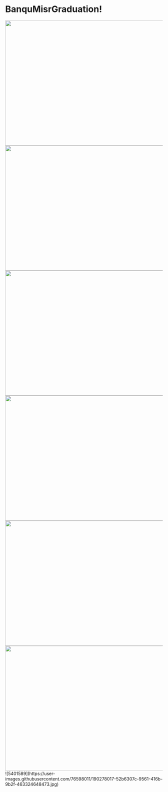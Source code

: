 # BanquMisrGraduation!
<img src="https://user-images.githubusercontent.com/76598011/190277953-314943a0-cb58-4610-9148-8ea37855dbff.png" data-canonical-src="" width="600" height="400" />
<img src="https://user-images.githubusercontent.com/76598011/190277957-a89a203c-3ef3-46cc-9139-3f953923aa40.png" data-canonical-src="" width="600" height="400" />
<img src="https://user-images.githubusercontent.com/76598011/190277958-3feedb29-4f2a-4f65-b636-7daf32c1b559.png" data-canonical-src="" width="600" height="400" />
<img src="https://user-images.githubusercontent.com/76598011/190277961-d9540433-67fc-4225-8c2f-5f7477460e9c.png" data-canonical-src="" width="600" height="400" />
<img src="https://user-images.githubusercontent.com/76598011/190277963-a636874a-14cd-42b7-a1ed-ddb522008b7d.png" data-canonical-src="" width="600" height="400" />
<img src="https://user-images.githubusercontent.com/76598011/190277966-d290bbd2-26e7-4460-9baf-08a947677305.png" data-canonical-src="" width="600" height="400" />
![5401589](https://user-images.githubusercontent.com/76598011/190278017-52b6307c-9561-416b-9b2f-463324648473.jpg)




